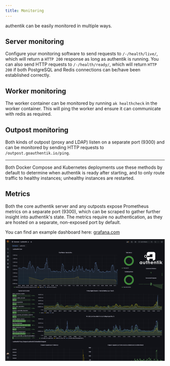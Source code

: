 ```yaml
---
title: Monitoring
---
```


authentik can be easily monitored in multiple ways.

## Server monitoring

Configure your monitoring software to send requests to `/-/health/live/`, which will return a `HTTP 200` response as long as authentik is running. You can also send HTTP requests to `/-/health/ready/`, which will return `HTTP 200` if both PostgreSQL and Redis connections can be/have been established correctly.

## Worker monitoring

The worker container can be monitored by running `ak healthcheck` in the worker container. This will ping the worker and ensure it can communicate with redis as required.

## Outpost monitoring

Both kinds of outpost (proxy and LDAP) listen on a separate port (9300) and can be monitored by sending HTTP requests to `/outpost.goauthentik.io/ping`.

---

Both Docker Compose and Kubernetes deployments use these methods by default to determine when authentik is ready after starting, and to only route traffic to healthy instances; unhealthy instances are restarted.

## Metrics

Both the core authentik server and any outposts expose Prometheus metrics on a separate port (9300), which can be scraped to gather further insight into authentik's state. The metrics require no authentication, as they are hosted on a separate, non-exposed port by default.

You can find an example dashboard here: [grafana.com](https://grafana.com/grafana/dashboards/14837-authentik/)

![](../../install-config/dashboard.png)
